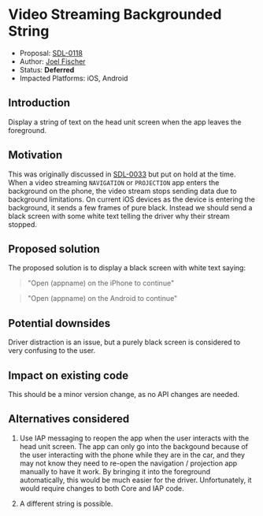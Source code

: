 # Video Streaming Backgrounded String

* Proposal: [SDL-0118](0118-video-background-string.md)
* Author: [Joel Fischer](https://github.com/joeljfischer)
* Status: **Deferred**
* Impacted Platforms: iOS, Android

## Introduction

Display a string of text on the head unit screen when the app leaves the foreground.

## Motivation

This was originally discussed in [SDL-0033](https://github.com/smartdevicelink/sdl_evolution/issues/103) but put on hold at the time. When a video streaming `NAVIGATION` or `PROJECTION` app enters the background on the phone, the video stream stops sending data due to background limitations. On current iOS devices as the device is entering the background, it sends a few frames of pure black. Instead we should send a black screen with some white text telling the driver why their stream stopped.

## Proposed solution

The proposed solution is to display a black screen with white text saying:

> "Open \(appname) on the iPhone to continue"

> "Open \(appname) on the Android to continue"

## Potential downsides

Driver distraction is an issue, but a purely black screen is considered to very confusing to the user.

## Impact on existing code

This should be a minor version change, as no API changes are needed.

## Alternatives considered

1. Use IAP messaging to reopen the app when the user interacts with the head unit screen. The app can only go into the backgound because of the user interacting with the phone while they are in the car, and they may not know they need to re-open the navigation / projection app manually to have it work. By bringing it into the foreground automatically, this would be much easier for the driver. Unfortunately, it would require changes to both Core and IAP code.

2. A different string is possible.
